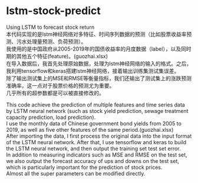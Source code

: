 # lstm-stock-predict
Using LSTM to forecast stock return  
本代码实现的是lstm神经网络对多特征、时间序列数据的预测（比如股票收益率预测、污水处理量预测、负荷预测）。  
我使用的是中国政府从2005-2019年的国债收益率的月度数据（label），以及同时期的其他五个特征(feature)。(guozhai.xlsx)  
在导入数据后，我首先处理原始数据，处理为lstm神经网络的输入的格式。之后，我利用tensorflow和keras搭建lstm神经网络，接着输出训练集测试集误差。  
除了输出测试集上的MSE和RMSE等衡量指标，我们还输出了测试集上的涨跌预测准确率，这一点对于股票价格的预测尤为重要。  
几乎所有的超参数都是可以被直接修改的。  

This code achieve the prediction of multiple features and time series data by LSTM neural network (such as stock yield prediction, sewage treatment capacity prediction, load prediction).  
I use the monthly data of Chinese government bond yields from 2005 to 2019, as well as five other features of the same period.(guozhai.xlsx)  
After importing the data, I first process the original data into the input format of the LSTM neural network. After that, I use tensorflow and keras to build the LSTM neural network, and then output the training set test set error.  
In addition to measuring indicators such as MSE and RMSE on the test set, we also output the forecast accuracy of ups and downs on the test set, which is particularly important for the prediction of stock prices.  
Almost all the super parameters can be modified directly.  
